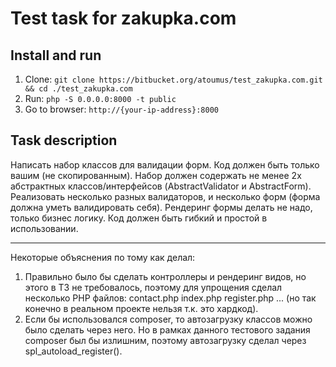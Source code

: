 # Test task for zakupka.com

## Install and run

1. Clone: `git clone https://bitbucket.org/atoumus/test_zakupka.com.git && cd ./test_zakupka.com`
1. Run: `php -S 0.0.0.0:8000 -t public`
1. Go to browser: `http://{your-ip-address}:8000`

## Task description

Написать набор классов для валидации форм. Код должен быть только вашим (не скопированным).
Набор должен содержать не менее 2х абстрактных классов/интерфейсов (AbstractValidator и AbstractForm).
Реализовать несколько разных валидаторов, и несколько форм (форма должна уметь валидировать себя). 
Рендеринг формы делать не надо, только бизнес логику. Код должен быть гибкий и простой в использовании.

---

Некоторые объяснения по тому как делал:

1. Правильно было бы сделать контроллеры и рендеринг видов, но этого в ТЗ не требовалось, 
поэтому для упрощения сделал несколько PHP файлов: contact.php index.php register.php ... 
(но так конечно в реальном проекте нельзя т.к. это хардкод).
1. Если бы использовался composer, то автозагрузку классов можно было сделать через него. 
Но в рамках данного тестового задания composer был бы излишним, 
поэтому автозагрузку сделал через spl_autoload_register().